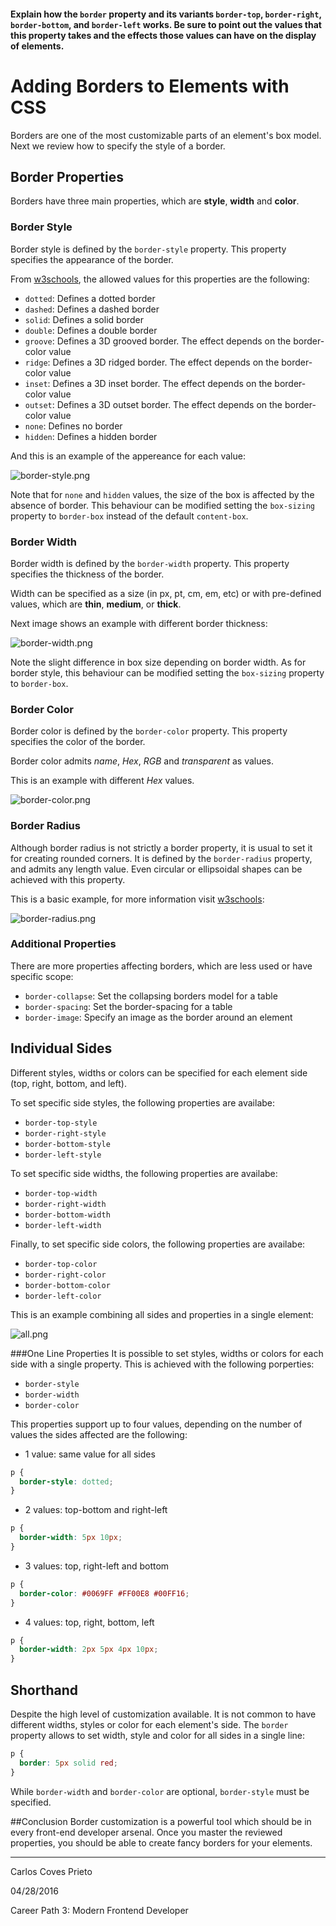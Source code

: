 #### Explain how the `border` property and its variants `border-top`, `border-right`, `border-bottom`, and `border-left` works. Be sure to point out the values that this property takes and the effects those values can have on the display of elements.

# Adding Borders to Elements with CSS

Borders are one of the most customizable parts of an element's box model. Next we review how to specify the style of a border.

## Border Properties
Borders have three main properties, which are **style**, **width** and **color**.

### Border Style
Border style is defined by the `border-style` property. This property specifies the appearance of the border.

From [w3schools](http://www.w3schools.com/css/css_border.asp), the allowed values for this properties are the following:
- `dotted`: Defines a dotted border
- `dashed`: Defines a dashed border
- `solid`: Defines a solid border
- `double`: Defines a double border
- `groove`: Defines a 3D grooved border. The effect depends on the border-color value
- `ridge`: Defines a 3D ridged border. The effect depends on the border-color value
- `inset`: Defines a 3D inset border. The effect depends on the border-color value
- `outset`: Defines a 3D outset border. The effect depends on the border-color value
- `none`: Defines no border
- `hidden`: Defines a hidden border

And this is an example of the appereance for each value:

![border-style.png](images/border-style.png)

Note that for `none` and `hidden` values, the size of the box is affected by the absence of border. This behaviour can be modified setting the `box-sizing` property to `border-box` instead of the default `content-box`.

### Border Width
Border width is defined by the `border-width` property. This property specifies the thickness of the border.

Width can be specified as a size (in px, pt, cm, em, etc) or with pre-defined values, which are **thin**, **medium**, or **thick**.

Next image shows an example with different border thickness:

![border-width.png](images/border-width.png)

Note the slight difference in box size depending on border width. As for border style, this behaviour can be modified setting the `box-sizing` property to `border-box`.

### Border Color
Border color is defined by the `border-color` property. This property specifies the color of the border.

Border color admits *name*, *Hex*, *RGB* and *transparent* as values.

This is an example with different *Hex* values.

![border-color.png](images/border-color.png)

### Border Radius
Although border radius is not strictly a border property, it is usual to set it for creating rounded corners. It is defined by the `border-radius` property, and admits any length value. Even circular or ellipsoidal shapes can be achieved with this property.

This is a basic example, for more information visit [w3schools](http://www.w3schools.com/cssref/css3_pr_border-radius.asp):

![border-radius.png](images/border-radius.png)

### Additional Properties
There are more properties affecting borders, which are less used or have specific scope:

- `border-collapse`: Set the collapsing borders model for a table
- `border-spacing`: Set the border-spacing for a table
- `border-image`: Specify an image as the border around an element

## Individual Sides
Different styles, widths or colors can be specified for each element side (top, right, bottom, and left).

To set specific side styles, the following properties are availabe:
- `border-top-style`
- `border-right-style`
- `border-bottom-style`
- `border-left-style`

To set specific side widths, the following properties are availabe:
- `border-top-width`
- `border-right-width`
- `border-bottom-width`
- `border-left-width`

Finally, to set specific side colors, the following properties are availabe:
- `border-top-color`
- `border-right-color`
- `border-bottom-color`
- `border-left-color`

This is an example combining all sides and properties in a single element:

![all.png](images/all.png)

###One Line Properties
It is possible to set styles, widths or colors for each side with a single property. This is achieved with the following porperties:
- `border-style`
- `border-width`
- `border-color`

This properties support up to four values, depending on the number of values the sides affected are the following:

 - 1 value: same value for all sides
  ```css
  p {
    border-style: dotted;
  }
  
  ```
 - 2 values: top-bottom and right-left
  ```css
  p {
    border-width: 5px 10px;
  }
  
  ```
 - 3 values: top, right-left and bottom
  ```css
  p {
    border-color: #0069FF #FF00E8 #00FF16;
  }
  
  ```
 - 4 values: top, right, bottom, left
  ```css
  p {
    border-width: 2px 5px 4px 10px;
  }
  
  ```

## Shorthand
Despite the high level of customization available. It is not common to have different widths, styles or color for each element's side. The `border` property allows to set width, style and color for all sides in a single line:

```css
p {
  border: 5px solid red;
}
```

While `border-width` and `border-color` are optional, `border-style` must be specified.

##Conclusion
Border customization is a powerful tool which should be in every front-end developer arsenal. Once you master the reviewed properties, you should be able to create fancy borders for your elements.

---

Carlos Coves Prieto

04/28/2016

Career Path 3: Modern Frontend Developer
